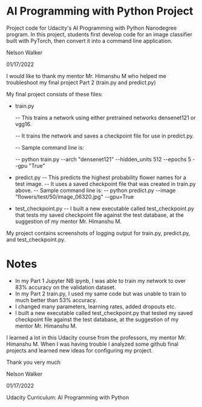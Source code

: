 # AI Programming with Python Project

Project code for Udacity's AI Programming with Python Nanodegree program. In this project, students first develop code for an image classifier built with PyTorch, then convert it into a command line application.

Nelson Walker

01/17/2022

I would like to thank my mentor Mr. Himanshu M
who helped me troubleshoot my final project Part 2 (train.py and predict.py)

My final project consists of these files:

- train.py

   -- This trains a network using either pretrained networks densenet121 or vgg16.

   -- It trains the network and saves a checkpoint file for use in predict.py.

   -- Sample command line is:

   -- python train.py --arch "densenet121" --hidden_units 512 --epochs 5 --gpu "True"

- predict.py
   -- This predicts the highest probability flower names for a test image.
   -- It uses a saved checkpoint file that was created in train.py above.
   -- Sample command line is:
   -- python predict.py --image "flowers/test/50/image_06320.jpg" --gpu=True

- test_checkpoint.py
    -- I built a new executable called test_checkpoint.py that tests my saved checkpoint file against the test database,
    at the suggestion of my mentor Mr. Himanshu M.

My project contains screenshots of logging output for train.py, predict.py, and test_checkpoint.py.

# Notes
- In my Part 1 Jupyter NB ipynb, I was able to train my network to over 83% accuracy on the validation dataset.
- In my Part 2 train.py, I used my same code but was unable to train to much better than 53% accuracy.
- I changed many parameters, learning rates, added dropouts etc.
- I built a new executable called test_checkpoint.py that tested my saved checkpoint file against the test database,
at the suggestion of my mentor Mr. Himanshu M.


I learned a lot in this Udacity course from the professors, my mentor Mr. Himanshu M.  When I was having trouble I analyzed some github final projects and learned new ideas for configuring my project.

Thank you very much

Nelson Walker

01/17/2022

Udacity Curriculum:  AI Programming with Python
